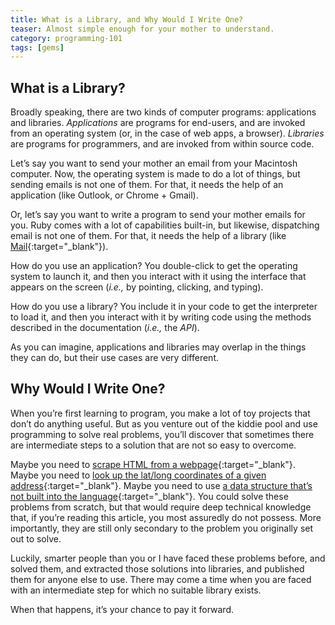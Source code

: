 ```yaml
---
title: What is a Library, and Why Would I Write One?
teaser: Almost simple enough for your mother to understand.
category: programming-101
tags: [gems]
---
```


What is a Library?
------------------

Broadly speaking, there are two kinds of computer programs: applications and libraries. <dfn>Applications</dfn> are programs for end-users, and are invoked from an operating system (or, in the case of web apps, a browser). <dfn>Libraries</dfn> are programs for programmers, and are invoked from within source code.

Let’s say you want to send your mother an email from your Macintosh computer. Now, the operating system is made to do a lot of things, but sending emails is not one of them. For that, it needs the help of an application (like Outlook, or Chrome + Gmail).

Or, let’s say you want to write a program to send your mother emails for you. Ruby comes with a lot of capabilities built-in, but likewise, dispatching email is not one of them. For that, it needs the help of a library (like [Mail][mail]{:target="_blank"}).

How do you use an application? You double-click to get the operating system to launch it, and then you interact with it using the interface that appears on the screen (<i class="foreign">i.e.,</i> by pointing, clicking, and typing).

How do you use a library? You include it in your code to get the interpreter to load it, and then you interact with it by writing code using the methods described in the documentation (<i class="foreign">i.e.,</i> the <dfn>API</dfn>).

As you can imagine, applications and libraries may overlap in the things they can do, but their use cases are very different.

Why Would I Write One?
----------------------

When you’re first learning to program, you make a lot of toy projects that don’t do anything useful. But as you venture out of the kiddie pool and use programming to solve real problems, you’ll discover that sometimes there are intermediate steps to a solution that are not so easy to overcome.

Maybe you need to [scrape HTML from a webpage][noko]{:target="_blank"}. Maybe you need to [look up the lat/long coordinates of a given address][geo]{:target="_blank"}. Maybe you need to use [a data structure that’s not built into the language][nmp]{:target="_blank"}. You could solve these problems from scratch, but that would require deep technical knowledge that, if you’re reading this article, you most assuredly do not possess. More importantly, they are still only secondary to the problem you originally set out to solve.

Luckily, smarter people than you or I have faced these problems before, and solved them, and extracted those solutions into libraries, and published them for anyone else to use. There may come a time when you are faced with an intermediate step for which no suitable library exists.

When that happens, it’s your chance to pay it forward.

[mail]: https://github.com/mikel/mail
[noko]: https://github.com/sparklemotion/nokogiri
[geo]: https://github.com/alexreisner/geocoder
[nmp]: https://github.com/SciRuby/nmatrix
